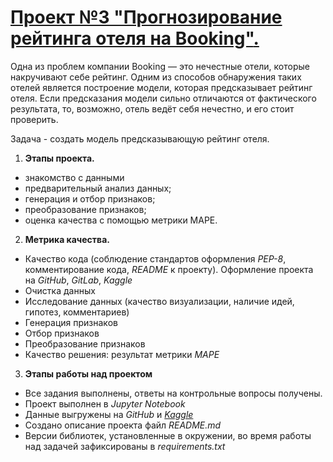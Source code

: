 # [**Проект №3 "Прогнозирование рейтинга отеля на Booking"**.]()

Одна из проблем компании Booking — это нечестные отели, которые накручивают себе рейтинг. Одним из способов обнаружения таких отелей является построение модели, которая предсказывает рейтинг отеля. Если предсказания модели сильно отличаются от фактического результата, то, возможно, отель ведёт себя нечестно, и его стоит проверить.

Задача - создать модель предсказывающую рейтинг отеля.


1. **Этапы проекта.**
- знакомство с данными
- предварительный анализ данных;
- генерация и отбор признаков;
- преобразование признаков;
- оценка качества с помощью метрики MAPE.
 
2. **Метрика качества.**
   
- Качество кода (соблюдение стандартов оформления *PEP-8*, комментирование кода, *README* к проекту). Оформление проекта на *GitHub*, *GitLab*, *Kaggle*
- Очистка данных
- Исследование данных (качество визуализации, наличие идей, гипотез, комментариев)
- Генерация признаков
- Отбор признаков
- Преобразование признаков
- Качество решения: результат метрики *MAPE*

3. **Этапы работы над проектом**
- Все задания выполнены, ответы на контрольные вопросы получены.
- Проект выполнен в *Jupyter Notebook* 
- Данные выгружены на *GitHub* и [*Kaggle*](https://www.kaggle.com/code/tatianapr/project-3-eda)
- Создано описание проекта файл *README.md*
- Версии библиотек, установленные в окружении, во время работы над задачей зафиксированы в *requirements.txt*